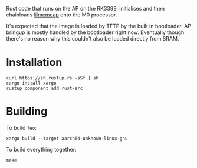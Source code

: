 Rust code that runs on the AP on the RK3399, initialises and then chainloads [lilmemcap](https://github.com/ahixon/lilmemcap) onto the M0 processor.

It's expected that the image is loaded by TFTP by the built in bootloader. AP bringup is mostly handled by the bootloader right now. Eventually though there's no reason why this couldn't also be loaded directly from SRAM.

# Installation

	curl https://sh.rustup.rs -sSf | sh
	cargo install xargo
	rustup component add rust-src

# Building

To build `feo`:

	xargo build --target aarch64-unknown-linux-gnu

To build everything together:

	make
